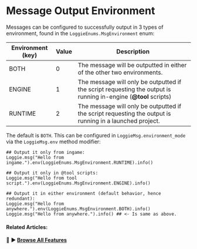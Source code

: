 # Message Output Environment

Messages can be configured to successfully output in 3 types of environment, found in the `LoggieEnums.MsgEnvironment` enum:

| Environment (key) | Value | Description                                                                                                     |
| ----------------- | ----- | --------------------------------------------------------------------------------------------------------------- |
| BOTH              | 0     | The message will be outputted in either of the other two environments.                                          |
| ENGINE            | 1     | The message will only be outputted if the script requesting the output is running in-engine (**@tool** scripts) |
| RUNTIME           | 2     | The message will only be outputted if the script requesting the output is running in a launched project.        |

The default is `BOTH`.
This can be configured in `LoggieMsg.environment_mode` via the `LoggieMsg.env` method modifier:

```gdscript
## Output it only from ingame:
Loggie.msg("Hello from ingame.").env(LoggieEnums.MsgEnvironment.RUNTIME).info()

## Output it only in @tool scripts:
Loggie.msg("Hello from tool script.").env(LoggieEnums.MsgEnvironment.ENGINE).info()

## Output it in either environment (default behavior, hence redundant):
Loggie.msg("Hello from anywhere.").env(LoggieEnums.MsgEnvironment.BOTH).info()
Loggie.msg("Hello from anywhere.").info() ## <- Is same as above.
```

#### Related Articles:
👀 **► [Browse All Features](../ALL_FEATURES.md)**  

